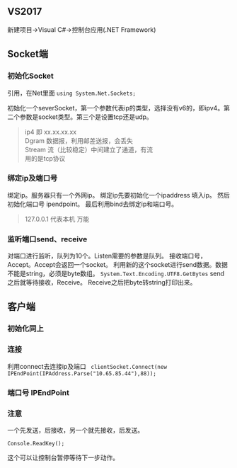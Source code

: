 ## VS2017 
新建项目->Visual C#->控制台应用(.NET Framework)

## Socket端
### 初始化Socket
引用，在Net里面
`using System.Net.Sockets;`

初始化一个severSocket，第一个参数代表ip的类型，选择没有v6的，即ipv4。第二个参数是socket类型。第三个是设置tcp还是udp。

> ip4 即 xx.xx.xx.xx  
> Dgram 数据报，利用邮差送报，会丢失  
> Stream 流（比较稳定）中间建立了通道，有流  
> 用的是tcp协议


### 绑定ip及端口号
绑定ip。服务器只有一个外网ip。
绑定ip先要初始化一个ipaddress 填入ip。
然后初始化端口号 ipendpoint。
最后利用bind去绑定ip和端口号。
> 127.0.0.1 代表本机 万能  

### 监听端口send、receive
对端口进行监听，队列为10个。Listen需要的参数是队列。
接收端口号，Accept。Accept会返回一个socket。
利用新的这个socket进行send数据。数据不能是string，必须是byte数组。
`System.Text.Encoding.UTF8.GetBytes`
send之后就等待接收，Receive。
Receive之后把byte转string打印出来。


## 客户端
### 初始化同上

### 连接
利用connect去连接ip及端口
` clientSocket.Connect(new IPEndPoint(IPAddress.Parse("10.65.85.44"),88)); `

### 端口号 IPEndPoint 

### 注意
一个先发送，后接收，另一个就先接收，后发送。 
```
Console.ReadKey();
```
这个可以让控制台暂停等待下一步动作。



